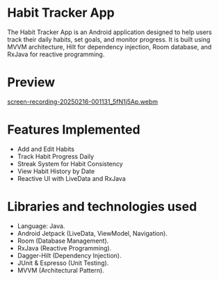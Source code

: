 # Habit Tracker App
The Habit Tracker App is an Android application designed to help users track their daily habits, set goals, and monitor progress. It is built using MVVM architecture, Hilt for dependency injection, Room database, and RxJava for reactive programming.
# Preview

[screen-recording-20250216-001131_5fN1j5Ap.webm](https://github.com/user-attachments/assets/29288611-54d7-498a-b6e7-46e1828d9c18)

# Features Implemented
* Add and Edit Habits
* Track Habit Progress Daily
* Streak System for Habit Consistency
* View Habit History by Date
* Reactive UI with LiveData and RxJava

# Libraries and technologies used
* Language: Java. <br />
* Android Jetpack (LiveData, ViewModel, Navigation). <br />
* Room (Database Management). <br />
* RxJava (Reactive Programming). <br />
* Dagger-Hilt (Dependency Injection). <br />
* JUnit & Espresso (Unit Testing). <br />
* MVVM (Architectural Pattern). <br />
